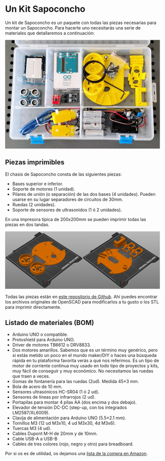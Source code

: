 # Un Kit Sapoconcho

Un kit de Sapoconcho es un paquete con todas las piezas necesarias para montar un Sapoconcho. Para hacerte uno necesitarás una serie de materiales que detallaremos a continuación:

![kit](img/kit.jpg)

## Piezas imprimibles
El chasis de Sapoconcho consta de las siguientes piezas:

- Bases superior e inferior.
- Soporte de motores (1 unidad).
- Pilares de unión (o separación) de las dos bases (4 unidades). Pueden usarse en su lugar separadores de circuitos de 30mm.
- Ruedas (2 unidades).
- Soporte de sensores de ultrasonidos (1 ó 2 unidades).

En una impresora típica de 200x200mm se pueden imprimir todas las piezas en dos tandas.

![Impresion3D](img/prusa_sapoconcho.jpg)

Todas las piezas están en [este repositorio de Github](https://github.com/brico-labs/sapoconcho/tree/main/3d_models). Ahí puedes encontrar los archivos originales de OpenSCAD para modificarlos a tu gusto o los STL para imprimir directamente.

## Listado de materiales (BOM)

- Arduino UNO o compatible.
- Protoshield para Arduino UNO.
- Driver de motores TB6612 o DRV8833.
- Dos motores amarillos. Sabemos que es un término muy genérico, pero si estás metido un poco en el mundo maker/DIY o haces una búsqueda rápida en tu plataforma favorita verás a qué nos referimos. Es un tipo de motor de corriente continua muy usado en todo tipo de proyectos y kits, muy fácil de conseguir y muy económico. No necesitamos las ruedas que traen a veces.
- Gomas de fontanería para las ruedas (2ud). Medida 45×3 mm.
- Bola de acero de 10 mm.
- Sensores ultrasónicos HC-SR04 (1 ó 2 ud).
- Sensores de líneas por infrarrojos (2 ud).
- Portapilas para montar 4 pilas AA (dos encima y dos debajo).
- Elevador de tensión DC-DC (step-up, con los integrados LM2587/XL6009).
- Clavija de alimentación para Arduino UNO (5.5×2.1 mm).
- Tornillos M3 (12 ud M3x10, 4 ud M3x30, 4d M3x6).
- Tuercas M3 (4 ud).
- Cables Dupont M-H de 20mm y de 10mm.
- Cable USB-A a USB-B
- Cables de tres colores (rojo, negro y otro) para breadboard.

Por si os es de utilidad, os dejamos una [lista de la compra en Amazon](https://www.amazon.es/hz/wishlist/ls/9FKST3X6WCM?viewType=list).

